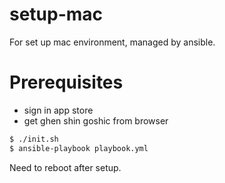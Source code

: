 # setup-mac

For set up mac environment, managed by ansible.

# Prerequisites

- sign in app store
- get ghen shin goshic from browser

```sh
$ ./init.sh
$ ansible-playbook playbook.yml
```

Need to reboot after setup.
